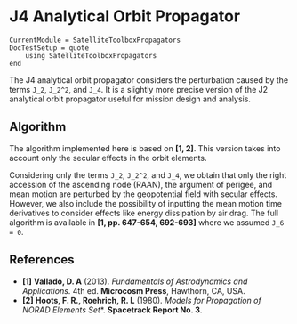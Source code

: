 J4 Analytical Orbit Propagator
==============================

```@meta
CurrentModule = SatelliteToolboxPropagators
DocTestSetup = quote
    using SatelliteToolboxPropagators
end
```

The J4 analytical orbit propagator considers the perturbation caused by the terms ``J_2``,
``J_2^2``, and ``J_4``. It is a slightly more precise version of the J2 analytical orbit
propagator useful for mission design and analysis.

## Algorithm

The algorithm implemented here is based on **[1, 2]**. This version takes into account only
the secular effects in the orbit elements.

Considering only the terms ``J_2``, ``J_2^2``, and ``J_4``, we obtain that only the right
accession of the ascending node (RAAN), the argument of perigee, and mean motion are
perturbed by the geopotential field with secular effects. However, we also include the
possibility of inputting the mean motion time derivatives to consider effects like energy
dissipation by air drag.  The full algorithm is available in **[1, pp. 647-654, 692-693]**
where we assumed ``J_6 = 0``.

## References

- **[1]** **Vallado, D. A** (2013). *Fundamentals of Astrodynamics and Applications*. 4th
  ed. **Microcosm Press**, Hawthorn, CA, USA.
- **[2]** **Hoots, F. R., Roehrich, R. L** (1980). *Models for Propagation of NORAD Elements
  Set**. **Spacetrack Report No. 3**.
